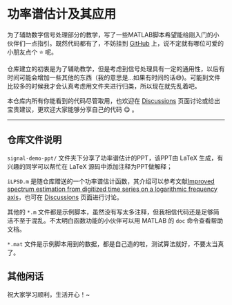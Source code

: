 # 功率谱估计及其应用

为了辅助数字信号处理部分的教学，写了一些MATLAB脚本希望能给刚入门的小伙伴们一点指引。既然代码都有了，不妨挂到 [GitHub](https://github.com/iChunyu/signal-process-demo) 上，说不定就有哪位可爱的小朋友点个 :star: 呢。

仓库建立的初衷是为了辅助教学，但是考虑到信号处理具有一定的通用性，以后有时间可能会增加一些其他的东西（我的意思是...如果有时间的话:sweat_smile:)。可能到文件比较多的时候我才会认真考虑用文件夹进行归类，所以现在就先乱着吧。

本仓库内所有你能看到的代码尽管取用，也欢迎在 [Discussions](https://github.com/iChunyu/signal-process-demo/discussions) 页面讨论或给出宝贵建议，更欢迎大家能够分享自己的代码 :yum: 。

***

## 仓库文件说明

`signal-demo-ppt/` 文件夹下分享了功率谱估计的PPT，该PPT由 LaTeX 生成，有兴趣的同学可以帮忙在 LaTeX 源码中添加注释为PPT做解释；

`iLPSD.m` 是随仓库赠送的一个功率谱估计函数，其介绍可以参考文献[Improved spectrum estimation from digitized time series on a logarithmic frequency axis](https://www.sciencedirect.com/science/article/abs/pii/S026322410500117X)，也可在 [Discussions](https://github.com/iChunyu/signal-process-demo/discussions) 页面进行讨论。

其他的 `*.m` 文件都是示例脚本，虽然没有写太多注释，但我相信代码还是足够简洁不至于混乱。不太明白函数功能的小伙伴可以用 MATLAB 的 `doc` 命令查看帮助文档。

`*.mat` 文件是示例脚本用到的数据，都是自己造的啦，测试算法就好，不要太当真了。

## 其他闲话

祝大家学习顺利，生活开心！~
